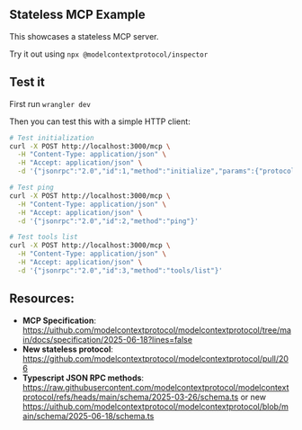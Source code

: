 ## Stateless MCP Example

This showcases a stateless MCP server.

Try it out using `npx @modelcontextprotocol/inspector`

## Test it

First run `wrangler dev`

Then you can test this with a simple HTTP client:

```bash
# Test initialization
curl -X POST http://localhost:3000/mcp \
  -H "Content-Type: application/json" \
  -H "Accept: application/json" \
  -d '{"jsonrpc":"2.0","id":1,"method":"initialize","params":{"protocolVersion":"2025-03-26","capabilities":{},"clientInfo":{"name":"test","version":"1.0"}}}'

# Test ping
curl -X POST http://localhost:3000/mcp \
  -H "Content-Type: application/json" \
  -H "Accept: application/json" \
  -d '{"jsonrpc":"2.0","id":2,"method":"ping"}'

# Test tools list
curl -X POST http://localhost:3000/mcp \
  -H "Content-Type: application/json" \
  -H "Accept: application/json" \
  -d '{"jsonrpc":"2.0","id":3,"method":"tools/list"}'
```

## Resources:

- **MCP Specification**: https://uithub.com/modelcontextprotocol/modelcontextprotocol/tree/main/docs/specification/2025-06-18?lines=false
- **New stateless protocol**: https://github.com/modelcontextprotocol/modelcontextprotocol/pull/206
- **Typescript JSON RPC methods**: https://raw.githubusercontent.com/modelcontextprotocol/modelcontextprotocol/refs/heads/main/schema/2025-03-26/schema.ts or new https://uithub.com/modelcontextprotocol/modelcontextprotocol/blob/main/schema/2025-06-18/schema.ts
